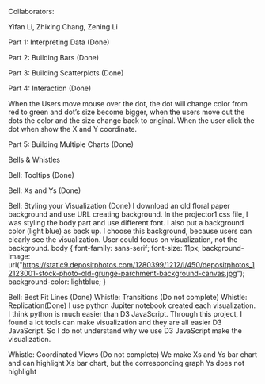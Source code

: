 Collaborators:

Yifan Li, Zhixing Chang, Zening Li

Part 1: Interpreting Data (Done)

Part 2: Building Bars (Done)

Part 3: Building Scatterplots (Done)

Part 4: Interaction (Done)

When the Users move mouse over the dot, the dot will change color from red to green and dot’s size become bigger, when the users move out the dots the color and the size change back to original. When the user click the dot when show the X and Y coordinate.

Part 5: Building Multiple Charts (Done)

Bells & Whistles 

Bell: Tooltips (Done)

Bell: Xs and Ys  (Done)

Bell: Styling your Visualization (Done)
I download an old floral paper background and use URL creating background.  In the projector1.css file, I was styling the body part and use different font. I also put a background color (light blue) as back up. I choose this background, because users can clearly see the visualization. User could focus on visualization, not the background.
body {
    font-family: sans-serif;
    font-size: 11px;
    background-image: url("https://static9.depositphotos.com/1280399/1212/i/450/depositphotos_12123001-stock-photo-old-grunge-parchment-background-canvas.jpg");
    background-color: lightblue;
}

Bell: Best Fit Lines (Done)
Whistle: Transitions (Do not complete)
Whistle: Replication(Done)
I use python Jupiter notebook created each visualization. I think python is much easier than D3 JavaScript. Through this project, I found a lot tools can make visualization and they are all easier D3 JavaScript. So I do not understand why we use D3 JavaScript make the visualization.

Whistle: Coordinated Views (Do not complete)
We make Xs and Ys  bar chart and can highlight Xs bar chart, but the corresponding graph Ys does not highlight  
